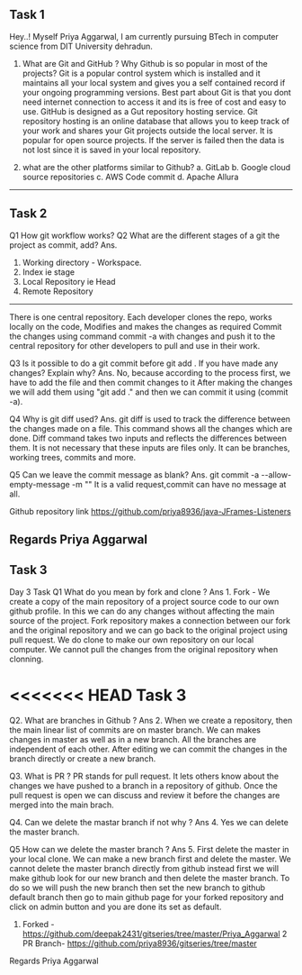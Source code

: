 ## Task 1
Hey..!
Myself Priya Aggarwal, I am currently pursuing BTech in computer science from DIT University dehradun.

1. What are Git and GitHub ? Why Github is so popular in most of the projects? 
Git is a popular control system which is installed and it maintains all your local system and gives you a self contained record if your ongoing programming versions. Best part about Git is that you dont need internet connection to access it and its is free of cost and easy to use. 
GitHub is designed as a Gut repository hosting service. Git repository hosting is an online database that allows you to keep track of your work and shares your Git projects outside the local server. It is popular for open source projects. If the server is failed then the data is not lost since it is saved in your local repository.


2. what are the other platforms similar to Github?
a. GitLab
b. Google cloud source repositories 
c. AWS Code commit 
d. Apache Allura 
--------------------------------------------------------------------


## Task 2

Q1 How git workflow works?
Q2 What are the different stages of a git 
the project as commit, add?
Ans.
1. Working directory - Workspace.
2. Index ie stage
3. Local Repository ie Head
4. Remote Repository
----------------------------------
There is one central repository. 
Each developer clones the repo,
works locally on the code,
Modifies and makes the changes as required
Commit the changes using command commit -a with changes
and push it to the central repository 
for other developers to pull and use in their work.


Q3 Is it possible to do a git commit before git add .
If you have made any changes? Explain why?
Ans. No, because according to the process
first, we have to add the file and then commit changes to it
After making the changes we will add them using "git add ."
and then we can commit it using (commit -a).

Q4 Why is git diff used?
Ans. git diff is used to track the difference between the changes made on a file. This command shows all the
changes which are done. Diff command takes two inputs and 
reflects the differences between them. It is not necessary
that these inputs are files only. 
It can be branches, working trees, commits and more. 

Q5 Can we leave the commit message as blank?
Ans. git commit -a --allow-empty-message -m ""
It is a valid request,commit can have no message at all.
 
Github repository link
https://github.com/priya8936/java-JFrames-Listeners

Regards
Priya Aggarwal
------------------------------------------------------------------------
## Task 3
Day 3 Task 
Q1 What do you mean by fork and clone ?
Ans 1. Fork - We create a copy of the main repository of a project source code to our own github profile. In this we can do any changes without affecting the main source of the project. Fork repository makes a connection between our fork and the original repository and we can go back to the original project using pull request. 
We do clone to make our own repository on our local computer. We cannot pull the changes from the original repository when clonning. 

<<<<<<< HEAD
Task 3
=======
Q2. What are branches in Github ? 
Ans 2. When we create a repository, then the main linear list of commits are on master branch. We can makes changes in master as well as in a new branch. All the branches are independent of each other. After editing we can commit the changes in the branch directly or create a new branch. 

Q3. What is PR ? 
PR stands for pull request. 
It lets others know about the changes we have pushed to a branch in a repository of github. Once the pull request is open we can discuss and review it before the changes are merged into the main brach. 

Q4. Can we delete the mastar branch if not why ? 
Ans 4. Yes we can delete the master branch. 

Q5 How can we delete the master branch ?
Ans 5. First delete the master in your local clone. We can make a new branch first and delete the master. 
We cannot delete the master branch directly from github instead first we will make github look for our new branch and then delete the master branch. To do so we will push the new branch then set the new branch to github default branch then go to main github page for your forked repository and click on admin button and you are done its set as default. 

1. Forked - https://github.com/deepak2431/gitseries/tree/master/Priya_Aggarwal
2 PR Branch- https://github.com/priya8936/gitseries/tree/master

Regards 
Priya Aggarwal

